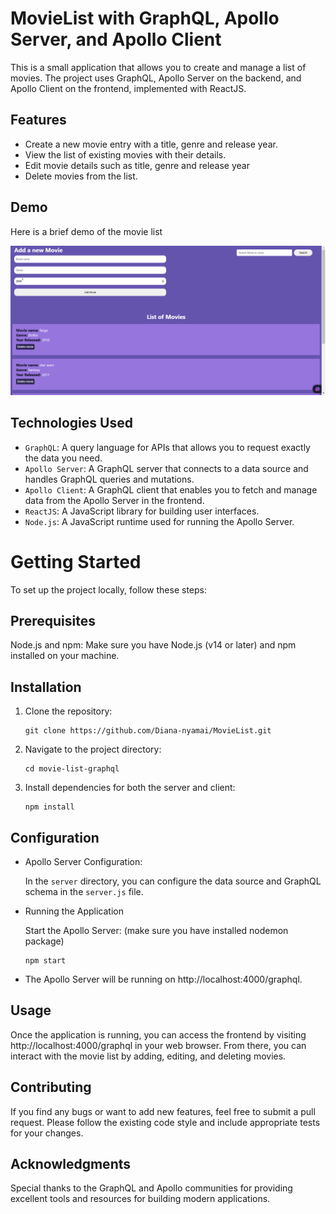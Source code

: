 # MovieList with GraphQL, Apollo Server, and Apollo Client

This is a small application that allows you to create and manage a list of movies. The project uses GraphQL, Apollo Server on the backend, and Apollo Client on the frontend, implemented with ReactJS.

## Features
- Create a new movie entry with a title, genre and release year.
- View the list of existing movies with their details.
- Edit movie details such as title, genre and release year
- Delete movies from the list.

## Demo
Here is a brief demo of the movie list

![GIF](./movieList.gif)

## Technologies Used
- `GraphQL`: A query language for APIs that allows you to request exactly the data you need.
- `Apollo Server`: A GraphQL server that connects to a data source and handles GraphQL queries and mutations.
- `Apollo Client`: A GraphQL client that enables you to fetch and manage data from the Apollo Server in the frontend.
- `ReactJS`: A JavaScript library for building user interfaces.
- `Node.js`: A JavaScript runtime used for running the Apollo Server.

# Getting Started
To set up the project locally, follow these steps:

## Prerequisites
Node.js and npm: Make sure you have Node.js (v14 or later) and npm installed on your machine.

## Installation
1. Clone the repository: 

   ```
   git clone https://github.com/Diana-nyamai/MovieList.git
   ```

2. Navigate to the project directory: 
    ```
    cd movie-list-graphql
    ```

3. Install dependencies for both the server and client:
    
    ```
    npm install
    ```


## Configuration
- Apollo Server Configuration: 

    In the `server` directory, you can configure the data source and GraphQL schema in the `server.js` file.
- Running the Application

  Start the Apollo Server: (make sure you have installed nodemon package)

    ```
    npm start
    ```
- The Apollo Server will be running on http://localhost:4000/graphql.

## Usage
Once the application is running, you can access the frontend by visiting http://localhost:4000/graphql in your web browser. From there, you can interact with the movie list by adding, editing, and deleting movies.

## Contributing
If you find any bugs or want to add new features, feel free to submit a pull request. Please follow the existing code style and include appropriate tests for your changes.

## Acknowledgments
Special thanks to the GraphQL and Apollo communities for providing excellent tools and resources for building modern applications.